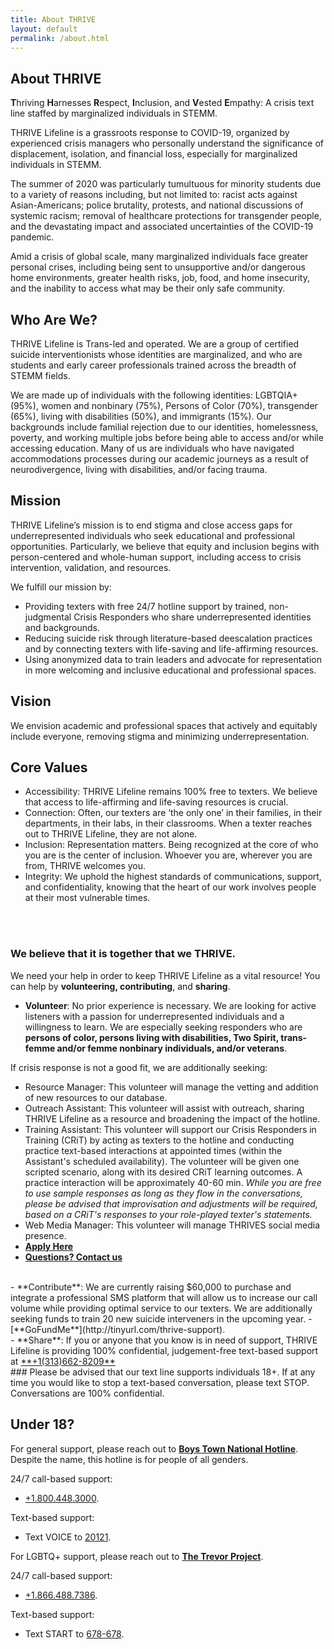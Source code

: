 ```yaml
---
title: About THRIVE
layout: default
permalink: /about.html
---
```


## About THRIVE

**T**hriving **H**arnesses **R**espect, **I**nclusion, and **V**ested
**E**mpathy: A crisis text line staffed by marginalized individuals in STEMM.

THRIVE Lifeline is a grassroots response to COVID-19, organized by experienced
crisis managers who personally understand the significance of displacement,
isolation, and financial loss, especially for marginalized individuals in STEMM.

The summer of 2020 was particularly tumultuous for minority students due to
a variety of reasons including, but not limited to: racist acts against
Asian-Americans; police brutality, protests, and national discussions of
systemic racism; removal of healthcare protections for transgender people,
and the devastating impact and associated uncertainties of the COVID-19 pandemic.

Amid a crisis of global scale, many marginalized individuals face greater
personal crises, including being sent to unsupportive and/or dangerous home
environments, greater health risks, job, food, and home insecurity, and the
inability to access what may be their only safe community.

## Who Are We?
THRIVE Lifeline is Trans-led and operated. We are a group of certified suicide
interventionists whose identities are marginalized, and who are students and
early career professionals trained across the breadth of STEMM fields.

We are made up of individuals with the following identities: LGBTQIA+ (95%),
women and nonbinary (75%), Persons of Color (70%), transgender (65%),
living with disabilities (50%), and immigrants (15%).
Our backgrounds include familial rejection due to our identities, homelessness,
poverty, and working multiple jobs before being able to access and/or while
accessing education. Many of us are individuals who have navigated accommodations
processes during our academic journeys as a result of neurodivergence,
living with disabilities, and/or facing trauma.

## Mission
THRIVE Lifeline’s mission is to end stigma and close access gaps for
underrepresented individuals who seek educational and professional opportunities.
Particularly, we believe that equity and inclusion begins with person-centered
and whole-human support, including access to crisis intervention, validation,
and resources.

We fulfill our mission by:
- Providing texters with free 24/7 hotline support by trained, non-judgmental
Crisis Responders who share underrepresented identities and backgrounds.
- Reducing suicide risk through literature-based deescalation practices and by
connecting texters with life-saving and life-affirming resources.
- Using anonymized data to train leaders and advocate for representation in
more welcoming and inclusive educational and professional spaces.

## Vision
We envision academic and professional spaces that actively and equitably
include everyone, removing stigma and minimizing underrepresentation.

## Core Values
- Accessibility: THRIVE Lifeline remains 100% free to texters.
We believe that access to life-affirming and life-saving resources is crucial.
- Connection: Often, our texters are ‘the only one’ in their families, in their
departments, in their labs, in their classrooms.
When a texter reaches out to THRIVE Lifeline, they are not alone.
- Inclusion: Representation matters.
Being recognized at the core of who you are is the center of inclusion.
Whoever you are, wherever you are from, THRIVE welcomes you.
- Integrity: We uphold the highest standards of communications, support, and
confidentiality, knowing that the heart of our work involves people at their
most vulnerable times.


<br/>
<br/>

### We believe that it is together that we THRIVE.


We need your help in order to keep THRIVE Lifeline as a vital resource!
You can help by **volunteering, contributing**, and **sharing**.

- **Volunteer**: No prior experience is necessary. We are looking for active
listeners with a passion for underrepresented individuals and a willingness to
learn.
We are especially seeking responders who are
**persons of color, persons living with disabilities, Two Spirit, trans-femme
and/or femme nonbinary individuals, and/or veterans**.

If crisis response is not a good fit, we are additionally seeking:
   - Resource Manager: This volunteer will manage the vetting and addition of
   new resources to our database.
   - Outreach Assistant: This volunteer will assist with outreach, sharing
   THRIVE Lifeline as a resource and broadening the impact of the hotline.
   - Training Assistant: This volunteer will support our Crisis Responders in
   Training (CRiT) by acting as texters to the hotline and conducting practice
   text-based interactions at appointed times (within the Assistant's scheduled
   availability).
   The volunteer will be given one scripted scenario, along with its desired
   CRiT learning outcomes. A practice interaction will be approximately 40-60 min.
   *While you are free to use sample responses as long as they flow in the
   conversations, please be advised that improvisation and adjustments will be
   required, based on a CRiT's responses to your role-played texter's statements.*
   - Web Media Manager: This volunteer will manage THRIVES social media presence.
   - [**Apply Here**](https://form.jotform.com/201655418668059)
   - [**Questions? Contact us**](mailto:info@thrivelifeline.org)
<br/>
- **Contribute**: We are currently raising $60,000 to purchase and integrate a
professional SMS platform that will allow us to increase our call volume while
providing optimal service to our texters.
We are additionally seeking funds to train 20 new suicide interveners in the
upcoming year.
   - [**GoFundMe**](http://tinyurl.com/thrive-support).
<br/>
- **Share**: If you or anyone that you know is in need of support, THRIVE
Lifeline is providing 100% confidential, judgement-free text-based support at
<a href="tel:+13136628209">**+1(313)662-8209**</a>

<br/>
### Please be advised that our text line supports individuals 18+.
If at any time you would like to stop a text-based conversation, please text STOP.
Conversations are 100% confidential.

## Under 18?
For general support, please reach out to
[**Boys Town National Hotline**](https://www.boystown.org/hotline/Pages/default.aspx).
Despite the name, this hotline is for people of all genders.

24/7 call-based support:
- <a href="tel:+18004483000">+1.800.448.3000</a>.

Text-based support:
- Text VOICE to <a href="sms:20121&body=VOICE">20121</a>.

For LGBTQ+ support, please reach out to
[**The Trevor Project**](https://www.thetrevorproject.org/).

24/7 call-based support:
- <a href="tel:+18664887386">+1.866.488.7386</a>.

Text-based support:
- Text START to <a href="sms:678678">678-678</a>.
